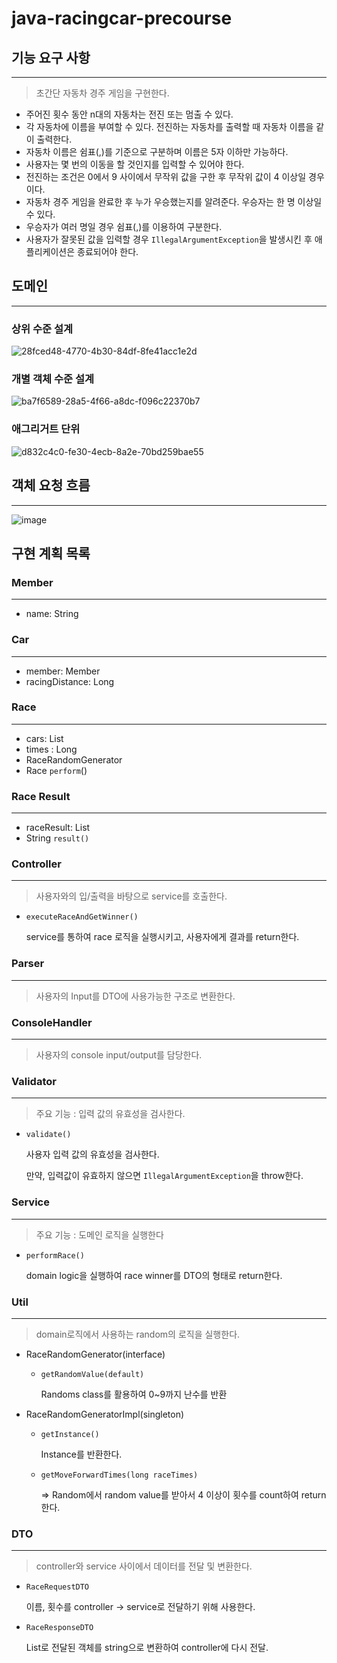 # java-racingcar-precourse

## 기능 요구 사항

---

> 초간단 자동차 경주 게임을 구현한다.

- 주어진 횟수 동안 n대의 자동차는 전진 또는 멈출 수 있다.
- 각 자동차에 이름을 부여할 수 있다. 전진하는 자동차를 출력할 때 자동차 이름을 같이 출력한다.
- 자동차 이름은 쉼표(,)를 기준으로 구분하며 이름은 5자 이하만 가능하다.
- 사용자는 몇 번의 이동을 할 것인지를 입력할 수 있어야 한다.
- 전진하는 조건은 0에서 9 사이에서 무작위 값을 구한 후 무작위 값이 4 이상일 경우이다.
- 자동차 경주 게임을 완료한 후 누가 우승했는지를 알려준다. 우승자는 한 명 이상일 수 있다.
- 우승자가 여러 명일 경우 쉼표(,)를 이용하여 구분한다.
- 사용자가 잘못된 값을 입력할 경우 `IllegalArgumentException`을 발생시킨 후 애플리케이션은 종료되어야 한다.

## 도메인

---

### 상위 수준 설계
![28fced48-4770-4b30-84df-8fe41acc1e2d](https://github.com/user-attachments/assets/c78e9534-2f6b-444c-b850-52e264b472df)

### 개별 객체 수준 설계
![ba7f6589-28a5-4f66-a8dc-f096c22370b7](https://github.com/user-attachments/assets/cdc2d579-754d-4b4c-a1fa-65000d33595c)


### 애그리거트 단위
![d832c4c0-fe30-4ecb-8a2e-70bd259bae55](https://github.com/user-attachments/assets/62cf88cd-a2d9-4ae9-a859-fcaa03685972)



## 객체 요청 흐름

---
![image](https://github.com/user-attachments/assets/c00fe434-42d8-4321-9dbd-f5b13ae7d7a1)


## 구현 계획 목록

### Member

---

- name: String

### Car

---
- member: Member
- racingDistance: Long

### Race

---
- cars: List<Cars>
- times : Long
- RaceRandomGenerator
- Race `perform`()

### Race Result

---
- raceResult: List<Cars>
- String `result()`

### Controller

---
> 사용자와의 입/출력을 바탕으로 service를 호출한다.

- `executeRaceAndGetWinner()`

    service를 통하여 race 로직을 실행시키고, 사용자에게 결과를 return한다.

### Parser

---
> 사용자의 Input를 DTO에 사용가능한 구조로 변환한다.


### ConsoleHandler

---
> 사용자의 console input/output를 담당한다.


### Validator

---
> 주요 기능 : 입력 값의 유효성을 검사한다.

- `validate()`

    사용자 입력 값의 유효성을 검사한다. 
    
    만약, 입력값이 유효하지 않으면 `IllegalArgumentException`을 throw한다.

### Service

---
> 주요 기능 : 도메인 로직을 실행한다
- `performRace()`

    domain logic을 실행하여 race winner를 DTO의 형태로 return한다.


### Util

---
> domain로직에서 사용하는 random의 로직을 실행한다.
- RaceRandomGenerator(interface)
    - `getRandomValue(default)`
  
      Randoms class를 활용하여 0~9까지 난수를 반환


- RaceRandomGeneratorImpl(singleton)
    - `getInstance()`

      Instance를 반환한다.
    - `getMoveForwardTimes(long raceTimes)`

      => Random에서 random value를 받아서 4 이상이 횟수를 count하여 return한다.

### DTO
---
>controller와 service 사이에서 데이터를 전달 및 변환한다.
- `RaceRequestDTO`

    이름, 횟수를 controller -> service로 전달하기 위해 사용한다.


- `RaceResponseDTO`

    List<Car>로 전달된 객체를 string으로 변환하여 controller에 다시 전달.


